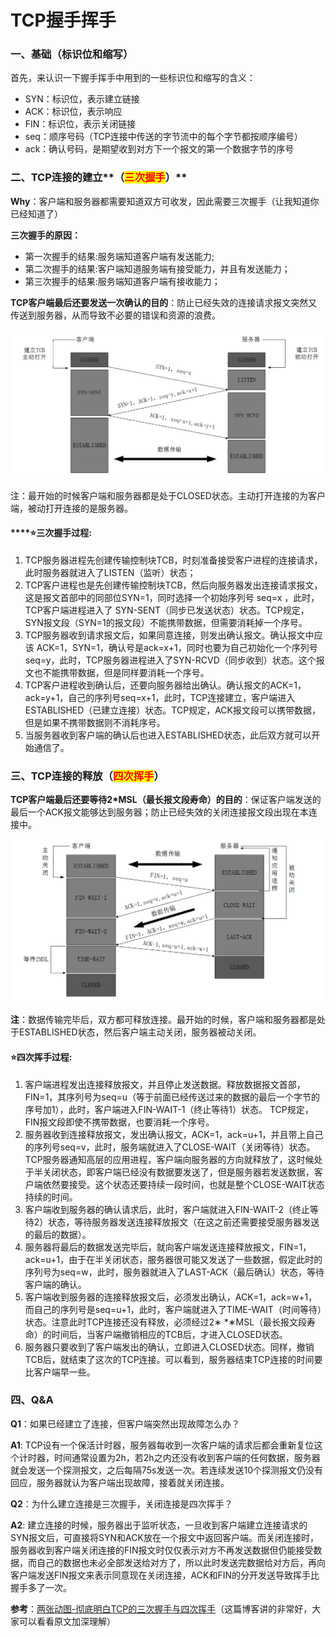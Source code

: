 # TCP握手挥手

### 一、基础（标识位和缩写）

首先，来认识一下握手挥手中用到的一些标识位和缩写的含义：

* SYN：标识位，表示建立链接
* ACK：标识位，表示响应
* FIN：标识位，表示关闭链接
* seq：顺序号码（TCP连接中传送的字节流中的每个字节都按顺序编号）
* ack：确认号码，是期望收到对方下一个报文的第一个数据字节的序号

### **二、TCP**连接的建立**（**<mark style="color:red;">**三次握手**</mark>**）**

**Why**：客户端和服务器都需要知道双方可收发，因此需要三次握手（让我知道你已经知道了）

**三次握手的原因：**

* 第一次握手的结果:服务端知道客户端有发送能力;
* 第二次握手的结果:客户端知道服务端有接受能力，并且有发送能力；
* 第三次握手的结果:服务端知道客户端有接收能力；

**TCP客户端最后还要发送一次确认的目的**：防止已经失效的连接请求报文突然又传送到服务器，从而导致不必要的错误和资源的浪费。

![](../../.gitbook/assets/TCP握手.png)

注：最开始的时候客户端和服务器都是处于CLOSED状态。主动打开连接的为客户端，被动打开连接的是服务器。

#### ****:star:**三次握手过程:**

1. TCP服务器进程先创建传输控制块TCB，时刻准备接受客户进程的连接请求，此时服务器就进入了LISTEN（监听）状态；
2. &#x20;TCP客户进程也是先创建传输控制块TCB，然后向服务器发出连接请求报文，这是报文首部中的同部位SYN=1，同时选择一个初始序列号 seq=x ，此时，TCP客户端进程进入了 SYN-SENT（同步已发送状态）状态。TCP规定，SYN报文段（SYN=1的报文段）不能携带数据，但需要消耗掉一个序号。&#x20;
3. TCP服务器收到请求报文后，如果同意连接，则发出确认报文。确认报文中应该 ACK=1，SYN=1，确认号是ack=x+1，同时也要为自己初始化一个序列号 seq=y，此时，TCP服务器进程进入了SYN-RCVD（同步收到）状态。这个报文也不能携带数据，但是同样要消耗一个序号。&#x20;
4. TCP客户进程收到确认后，还要向服务器给出确认。确认报文的ACK=1，ack=y+1，自己的序列号seq=x+1，此时，TCP连接建立，客户端进入ESTABLISHED（已建立连接）状态。TCP规定，ACK报文段可以携带数据，但是如果不携带数据则不消耗序号。&#x20;
5. 当服务器收到客户端的确认后也进入ESTABLISHED状态，此后双方就可以开始通信了。

### **三、TCP**连接的释放（<mark style="color:red;">**四次挥手**</mark>**）**

**TCP客户端最后还要等待2\*MSL（最长报文段寿命）的目的**：保证客户端发送的最后一个ACK报文能够达到服务器；防止已经失效的关闭连接报文段出现在本连接中。

![](../../.gitbook/assets/TCP挥手.png)

**注**：数据传输完毕后，双方都可释放连接。最开始的时候，客户端和服务器都是处于ESTABLISHED状态，然后客户端主动关闭，服务器被动关闭。

#### :star:**四次挥手过程:**

1. 客户端进程发出连接释放报文，并且停止发送数据。释放数据报文首部，FIN=1，其序列号为seq=u（等于前面已经传送过来的数据的最后一个字节的序号加1），此时，客户端进入FIN-WAIT-1（终止等待1）状态。 TCP规定，FIN报文段即使不携带数据，也要消耗一个序号。&#x20;
2. 服务器收到连接释放报文，发出确认报文，ACK=1，ack=u+1，并且带上自己的序列号seq=v，此时，服务端就进入了CLOSE-WAIT（关闭等待）状态。TCP服务器通知高层的应用进程，客户端向服务器的方向就释放了，这时候处于半关闭状态，即客户端已经没有数据要发送了，但是服务器若发送数据，客户端依然要接受。这个状态还要持续一段时间，也就是整个CLOSE-WAIT状态持续的时间。&#x20;
3. 客户端收到服务器的确认请求后，此时，客户端就进入FIN-WAIT-2（终止等待2）状态，等待服务器发送连接释放报文（在这之前还需要接受服务器发送的最后的数据）。
4. 服务器将最后的数据发送完毕后，就向客户端发送连接释放报文，FIN=1，ack=u+1，由于在半关闭状态，服务器很可能又发送了一些数据，假定此时的序列号为seq=w，此时，服务器就进入了LAST-ACK（最后确认）状态，等待客户端的确认。&#x20;
5. 客户端收到服务器的连接释放报文后，必须发出确认，ACK=1，ack=w+1，而自己的序列号是seq=u+1，此时，客户端就进入了TIME-WAIT（时间等待）状态。注意此时TCP连接还没有释放，必须经过2∗ \*∗MSL（最长报文段寿命）的时间后，当客户端撤销相应的TCB后，才进入CLOSED状态。
6. 服务器只要收到了客户端发出的确认，立即进入CLOSED状态。同样，撤销TCB后，就结束了这次的TCP连接。可以看到，服务器结束TCP连接的时间要比客户端早一些。&#x20;

### 四、Q\&A

**Q1**：如果已经建立了连接，但客户端突然出现故障怎么办？

**A1**: TCP设有一个保活计时器，服务器每收到一次客户端的请求后都会重新复位这个计时器，时间通常设置为2h，若2h之内还没有收到客户端的任何数据，服务器就会发送一个探测报文，之后每隔75s发送一次。若连续发送10个探测报文仍没有回应，服务器就认为客户端出现故障，接着就关闭连接。

**Q2**：为什么建立连接是三次握手，关闭连接是四次挥手？

**A2**: 建立连接的时候，服务器出于监听状态，一旦收到客户端建立连接请求的SYN报文后，可直接将SYN和ACK放在一个报文中返回客户端。而关闭连接时，服务器收到客户端关闭连接的FIN报文时仅仅表示对方不再发送数据但仍能接受数据，而自己的数据也未必全部发送给对方了，所以此时发送完数据给对方后，再向客户端发送FIN报文来表示同意现在关闭连接，ACK和FIN的分开发送导致挥手比握手多了一次。



**参考**：[两张动图-彻底明白TCP的三次握手与四次挥手](https://blog.csdn.net/qzcsu/article/details/72861891)（这篇博客讲的非常好，大家可以看看原文加深理解）
